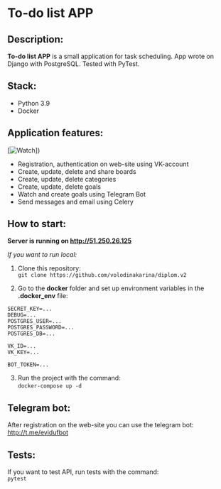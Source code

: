 # To-do list APP

## Description:
**To-do list APP** is a small application for task scheduling. 
App wrote on Django with PostgreSQL. Tested with PyTest.

## Stack:
* Python 3.9
* Docker

## Application features:

[![Watch ](https://img.youtube.com/vi/ZSD_q8A-bYE/maxres3.jpg)])

- Registration, authentication on web-site using VK-account
- Create, update, delete and share boards
- Create, update, delete categories
- Create, update, delete goals
- Watch and create goals using Telegram Bot
- Send messages and email using Celery

## How to start:
**Server is running on http://51.250.26.125**

*If you want to run local:*
1) Clone this repository:    
`git clone https://github.com/volodinakarina/diplom.v2`


2) Go to the **docker** folder and set up environment variables in the **.docker_env** file:  
```
SECRET_KEY=...
DEBUG=...
POSTGRES_USER=...
POSTGRES_PASSWORD=...
POSTGRES_DB=...

VK_ID=...
VK_KEY=...

BOT_TOKEN=...
```

3)  Run the project with the command:  
`docker-compose up -d`

## Telegram bot:
After registration on the web-site you can use the telegram bot:
http://t.me/evidufbot

## Tests:
If you want to test API, run tests with the command:  
`pytest`
